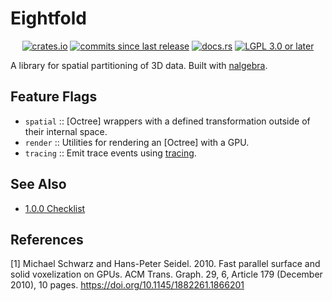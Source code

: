 # Eightfold

<p align="center">
  <a href="https://crates.io/crates/eightfold"><img src="https://img.shields.io/crates/v/eightfold" alt="crates.io"/></a>
  <a href="https://github.com/SignalWalker/eightfold/commits/main"><img src="https://img.shields.io/github/commits-since/SignalWalker/eightfold/0.1.0" alt="commits since last release"/></a>
  <a href="https://docs.rs/eightfold"><img src="https://img.shields.io/docsrs/eightfold" alt="docs.rs"/></a>
  <a href="https://opensource.org/licenses/lgpl-license"><img src="https://img.shields.io/crates/l/eightfold" alt="LGPL 3.0 or later"/></a>
</p>

A library for spatial partitioning of 3D data. Built with [nalgebra](https://nalgebra.org).

## Feature Flags

* `spatial` :: [Octree] wrappers with a defined transformation outside of their internal space.
* `render` :: Utilities for rendering an [Octree] with a GPU.
* `tracing` :: Emit trace events using [tracing](https://github.com/tokio-rs/tracing).

## See Also

* [1.0.0 Checklist](https://github.com/SignalWalker/eightfold/issues/1)

## References

\[1\] Michael Schwarz and Hans-Peter Seidel. 2010. Fast parallel surface and solid voxelization on GPUs. ACM Trans. Graph. 29, 6, Article 179 (December 2010), 10 pages. <https://doi.org/10.1145/1882261.1866201>
